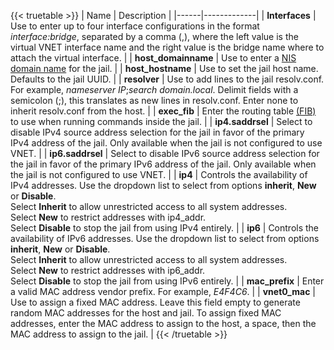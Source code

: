 ---
---

{{< truetable >}}
| Name | Description |
|------|-------------|
| **Interfaces** | Use to enter up to four interface configurations in the format *interface:bridge*, separated by a comma (,), where the left value is the virtual VNET interface name and the right value is the bridge name where to attach the virtual interface. |
| **host_domainname** | Use to enter a [NIS domain name](https://www.freebsd.org/doc/handbook/network-nis.html) for the jail. |
| **host_hostname** | Use to set the jail host name. Defaults to the jail UUID. |
| **resolver** | Use to add lines to the jail resolv.conf. For example, *nameserver IP*;*search domain.local*. Delimit fields with a semicolon (;), this translates as new lines in resolv.conf. Enter none to inherit resolv.conf from the host. |
| **exec_fib** | Enter the routing table [(FIB)](https://www.freebsd.org/cgi/man.cgi?query=setfib) to use when running commands inside the jail. |
| **ip4.saddrsel** | Select to disable IPv4 source address selection for the jail in favor of the primary IPv4 address of the jail. Only available when the jail is not configured to use VNET. |
| **ip6.saddrsel** | Select to disable IPv6 source address selection for the jail in favor of the primary IPv6 address of the jail. Only available when the jail is not configured to use VNET. |
| **ip4** | Controls the availability of IPv4 addresses. Use the dropdown list to select from options **inherit**, **New** or **Disable**.<br> Select **Inherit** to allow unrestricted access to all system addresses.<br> Select **New** to restrict addresses with ip4_addr.<br> Select **Disable** to stop the jail from using IPv4 entirely. |
| **ip6** | Controls the availability of IPv6 addresses. Use the dropdown list to select from options **inherit**, **New** or **Disable**.<br> Select **Inherit** to allow unrestricted access to all system addresses.<br> Select **New** to restrict addresses with ip6_addr.<br> Select **Disable** to stop the jail from using IPv6 entirely. |
| **mac_prefix** | Enter a valid MAC address vendor prefix. For example, *E4F4C6*. |
| **vnet0_mac** | Use to assign a fixed MAC address. Leave this field empty to generate random MAC addresses for the host and jail. To assign fixed MAC addresses, enter the MAC address to assign to the host, a space, then the MAC address to assign to the jail. |
{{< /truetable >}}